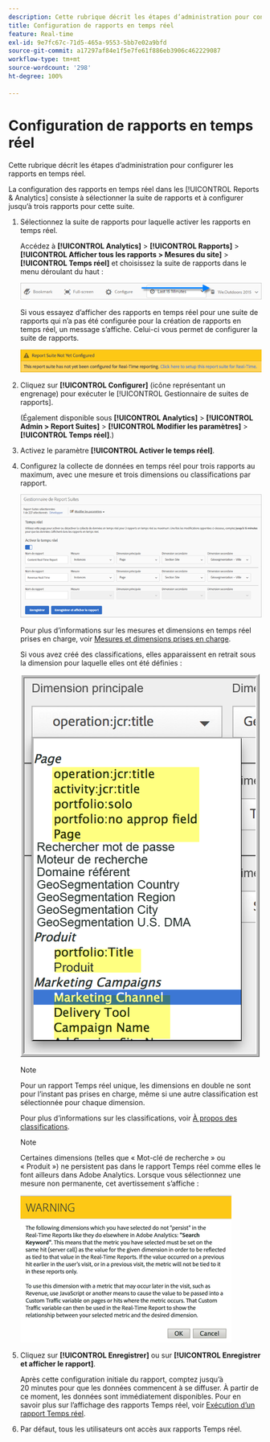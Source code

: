```yaml
---
description: Cette rubrique décrit les étapes d’administration pour configurer les rapports en temps réel.
title: Configuration de rapports en temps réel
feature: Real-time
exl-id: 9e7fc67c-71d5-465a-9553-5bb7e02a9bfd
source-git-commit: a17297af84e1f5e7fe61f886eb3906c462229087
workflow-type: tm+mt
source-wordcount: '298'
ht-degree: 100%

---
```


# Configuration de rapports en temps réel

Cette rubrique décrit les étapes d’administration pour configurer les rapports en temps réel.

La configuration des rapports en temps réel dans les [!UICONTROL Reports &amp; Analytics] consiste à sélectionner la suite de rapports et à configurer jusqu’à trois rapports pour cette suite.

1. Sélectionnez la suite de rapports pour laquelle activer les rapports en temps réel.

   Accédez à **[!UICONTROL Analytics]** > **[!UICONTROL Rapports]** > **[!UICONTROL Afficher tous les rapports > Mesures du site]** > **[!UICONTROL Temps réel]** et choisissez la suite de rapports dans le menu déroulant du haut :

   ![](/help/admin/admin/c-manage-report-suites/c-edit-report-suites/realtime/assets/report_suite_selector.png)

   Si vous essayez d’afficher des rapports en temps réel pour une suite de rapports qui n’a pas été configurée pour la création de rapports en temps réel, un message s’affiche. Celui-ci vous permet de configurer la suite de rapports.

   ![](/help/admin/admin/c-manage-report-suites/c-edit-report-suites/realtime/assets/rep_suite_not_set_up.png)

1. Cliquez sur **[!UICONTROL Configurer]** (icône représentant un engrenage) pour exécuter le [!UICONTROL Gestionnaire de suites de rapports].

   (Également disponible sous **[!UICONTROL Analytics]** > **[!UICONTROL Admin > Report Suites]** > **[!UICONTROL Modifier les paramètres]** > **[!UICONTROL Temps réel]**.)

1. Activez le paramètre **[!UICONTROL Activer le temps réel]**.
1. Configurez la collecte de données en temps réel pour trois rapports au maximum, avec une mesure et trois dimensions ou classifications par rapport.

   ![](assets/real_time_admin.png)

   Pour plus d’informations sur les mesures et dimensions en temps réel prises en charge, voir [Mesures et dimensions prises en charge](/help/admin/admin/c-manage-report-suites/c-edit-report-suites/realtime/realtime-metrics.md).

   Si vous avez créé des classifications, elles apparaissent en retrait sous la dimension pour laquelle elles ont été définies :

   ![](assets/classifications.png)

   >[!NOTE]
   >
   >Pour un rapport Temps réel unique, les dimensions en double ne sont pour l’instant pas prises en charge, même si une autre classification est sélectionnée pour chaque dimension.

   Pour plus d’informations sur les classifications, voir [À propos des classifications](/help/components/classifications/c-classifications.md).

   >[!NOTE]
   >
   >Certaines dimensions (telles que « Mot-clé de recherche » ou « Produit ») ne persistent pas dans le rapport Temps réel comme elles le font ailleurs dans Adobe Analytics. Lorsque vous sélectionnez une mesure non permanente, cet avertissement s’affiche :

   ![](/help/admin/admin/c-manage-report-suites/c-edit-report-suites/realtime/assets/warning_dimensions.png)

1. Cliquez sur **[!UICONTROL Enregistrer]** ou sur **[!UICONTROL Enregistrer et afficher le rapport]**.

   Après cette configuration initiale du rapport, comptez jusqu’à 20 minutes pour que les données commencent à se diffuser. À partir de ce moment, les données sont immédiatement disponibles. Pour en savoir plus sur l’affichage des rapports Temps réel, voir [Exécution d’un rapport Temps réel](https://experienceleague.adobe.com/docs/analytics/analyze/reports-analytics/t-running-report-types.html?lang=fr).

1. Par défaut, tous les utilisateurs ont accès aux rapports Temps réel.
